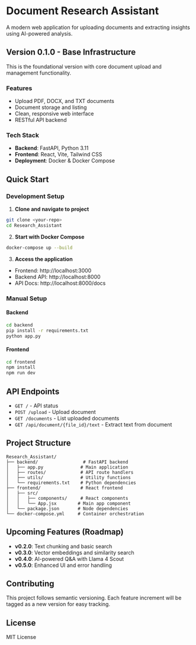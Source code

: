 # Document Research Assistant

A modern web application for uploading documents and extracting insights using AI-powered analysis.

## Version 0.1.0 - Base Infrastructure

This is the foundational version with core document upload and management functionality.

### Features

- Upload PDF, DOCX, and TXT documents
- Document storage and listing
- Clean, responsive web interface
- RESTful API backend

### Tech Stack

- **Backend**: FastAPI, Python 3.11
- **Frontend**: React, Vite, Tailwind CSS
- **Deployment**: Docker & Docker Compose

## Quick Start

### Development Setup

1. **Clone and navigate to project**

```bash
git clone <your-repo>
cd Research_Assistant
```

2. **Start with Docker Compose**

```bash
docker-compose up --build
```

3. **Access the application**

- Frontend: http://localhost:3000
- Backend API: http://localhost:8000
- API Docs: http://localhost:8000/docs

### Manual Setup

#### Backend

```bash
cd backend
pip install -r requirements.txt
python app.py
```

#### Frontend

```bash
cd frontend
npm install
npm run dev
```

## API Endpoints

- `GET /` - API status
- `POST /upload` - Upload document
- `GET /documents` - List uploaded documents
- `GET /api/document/{file_id}/text` - Extract text from document

## Project Structure

```
Research_Assistant/
├── backend/                 # FastAPI backend
│   ├── app.py              # Main application
│   ├── routes/             # API route handlers
│   ├── utils/              # Utility functions
│   └── requirements.txt    # Python dependencies
├── frontend/               # React frontend
│   ├── src/
│   │   ├── components/     # React components
│   │   └── App.jsx        # Main app component
│   └── package.json       # Node dependencies
└── docker-compose.yml     # Container orchestration
```

## Upcoming Features (Roadmap)

- **v0.2.0**: Text chunking and basic search
- **v0.3.0**: Vector embeddings and similarity search
- **v0.4.0**: AI-powered Q&A with Llama 4 Scout
- **v0.5.0**: Enhanced UI and error handling

## Contributing

This project follows semantic versioning. Each feature increment will be tagged as a new version for easy tracking.

## License

MIT License
